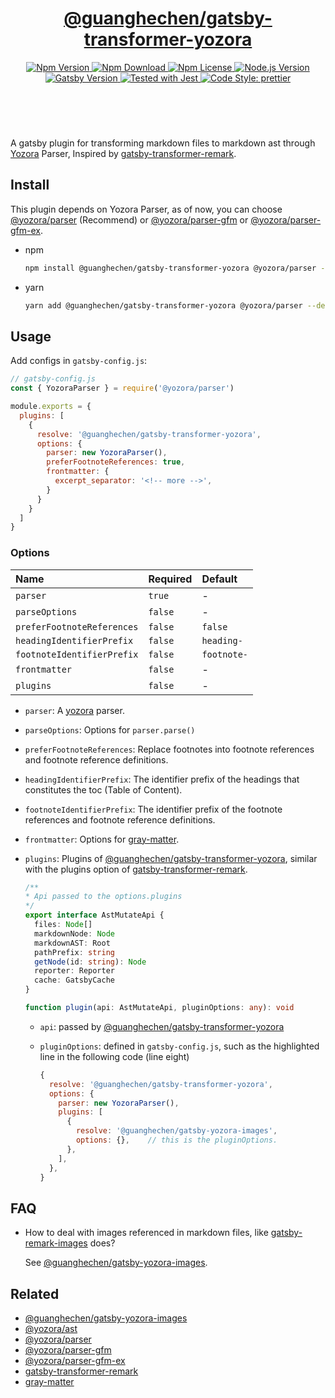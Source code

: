 <header>
  <h1 align="center">
    <a href="https://github.com/guanghechen/gatsby-scaffolds/tree/master/packages/gatsby-transformer-yozora#readme">@guanghechen/gatsby-transformer-yozora</a>
  </h1>
  <div align="center">
    <a href="https://www.npmjs.com/package/@guanghechen/gatsby-transformer-yozora">
      <img
        alt="Npm Version"
        src="https://img.shields.io/npm/v/@guanghechen/gatsby-transformer-yozora.svg"
      />
    </a>
    <a href="https://www.npmjs.com/package/@guanghechen/gatsby-transformer-yozora">
      <img
        alt="Npm Download"
        src="https://img.shields.io/npm/dm/@guanghechen/gatsby-transformer-yozora.svg"
      />
    </a>
    <a href="https://www.npmjs.com/package/@guanghechen/gatsby-transformer-yozora">
      <img
        alt="Npm License"
        src="https://img.shields.io/npm/l/@guanghechen/gatsby-transformer-yozora.svg"
      />
    </a>
    <a href="https://github.com/nodejs/node">
      <img
        alt="Node.js Version"
        src="https://img.shields.io/node/v/@guanghechen/gatsby-transformer-yozora"
      />
    </a>
    <a href="https://github.com/gatsbyjs/gatsby">
      <img
        alt="Gatsby Version"
        src="https://img.shields.io/npm/dependency-version/@guanghechen/rollup-config/peer/gatsby"
      />
    </a>
    <a href="https://github.com/facebook/jest">
      <img
        alt="Tested with Jest"
        src="https://img.shields.io/badge/tested_with-jest-9c465e.svg"
      />
    </a>
    <a href="https://github.com/prettier/prettier">
      <img
        alt="Code Style: prettier"
        src="https://img.shields.io/badge/code_style-prettier-ff69b4.svg?style=flat-square"
      />
    </a>
  </div>
</header>
<br/>

A gatsby plugin for transforming markdown files to markdown ast through 
[Yozora][yozora-repo] Parser, Inspired by [gatsby-transformer-remark][].

## Install

This plugin depends on Yozora Parser, as of now, you can choose 
[@yozora/parser][] (Recommend) or [@yozora/parser-gfm][] or [@yozora/parser-gfm-ex].

* npm

  ```bash
  npm install @guanghechen/gatsby-transformer-yozora @yozora/parser --save-dev
  ```

* yarn

  ```bash
  yarn add @guanghechen/gatsby-transformer-yozora @yozora/parser --dev
  ```

## Usage

Add configs in `gatsby-config.js`:

```javascript
// gatsby-config.js
const { YozoraParser } = require('@yozora/parser')

module.exports = {
  plugins: [
    {
      resolve: '@guanghechen/gatsby-transformer-yozora',
      options: {
        parser: new YozoraParser(),
        preferFootnoteReferences: true,
        frontmatter: {
          excerpt_separator: '<!-- more -->',
        }
      }
    }
  ]
}
```

### Options

Name                        | Required  | Default
:---------------------------|:----------|:-----------
`parser`                    | `true`    | -
`parseOptions`              | `false`   | -
`preferFootnoteReferences`  | `false`   | `false`
`headingIdentifierPrefix`   | `false`   | `heading-`
`footnoteIdentifierPrefix`  | `false`   | `footnote-`
`frontmatter`               | `false`   | -
`plugins`                   | `false`   | -


* `parser`: A [yozora][yozora-repo] parser.

* `parseOptions`: Options for `parser.parse()`

* `preferFootnoteReferences`: Replace footnotes into footnote references and 
  footnote reference definitions.

* `headingIdentifierPrefix`: The identifier prefix of the headings that 
  constitutes the toc (Table of Content).

* `footnoteIdentifierPrefix`: The identifier prefix of the footnote references
  and footnote reference definitions.

* `frontmatter`: Options for [gray-matter][].

* `plugins`: Plugins of [@guanghechen/gatsby-transformer-yozora][], similar with the
  plugins option of [gatsby-transformer-remark][].

  ```typescript
  /**
  * Api passed to the options.plugins
  */
  export interface AstMutateApi {
    files: Node[]
    markdownNode: Node
    markdownAST: Root
    pathPrefix: string
    getNode(id: string): Node
    reporter: Reporter
    cache: GatsbyCache
  }

  function plugin(api: AstMutateApi, pluginOptions: any): void
  ```

  - `api`: passed by [@guanghechen/gatsby-transformer-yozora][]
  - `pluginOptions`: defined in `gatsby-config.js`, such as the highlighted 
    line in the following code (line eight)

    ```javascript {8}
    {
      resolve: '@guanghechen/gatsby-transformer-yozora',
      options: {
        parser: new YozoraParser(),
        plugins: [
          {
            resolve: '@guanghechen/gatsby-yozora-images',
            options: {},    // this is the pluginOptions.
          },
        ],
      },
    }
    ```


## FAQ

* How to deal with images referenced in markdown files, like [gatsby-remark-images][] does?

  See [@guanghechen/gatsby-yozora-images][].


## Related

* [@guanghechen/gatsby-yozora-images][]
* [@yozora/ast][]
* [@yozora/parser][]
* [@yozora/parser-gfm][]
* [@yozora/parser-gfm-ex][]
* [gatsby-transformer-remark][]
* [gray-matter][]


[homepage]: https://github.com/guanghechen/gatsby-scaffolds/tree/master/packages/gatsby-transformer-yozora#readme
[yozora-repo]: https://github.com/guanghechen/yozora
[@guanghechen/gatsby-transformer-yozora]: https://github.com/guanghechen/gatsby-scaffolds/tree/master/packages/gatsby-transformer-yozora#readme
[@guanghechen/gatsby-yozora-images]: https://github.com/guanghechen/gatsby-scaffolds/tree/master/packages/gatsby-yozora-images#readme
[@yozora/ast]: https://github.com/guanghechen/yozora/tree/master/packages/ast
[@yozora/parser]: https://github.com/guanghechen/yozora/tree/master/packages/parser
[@yozora/parser-gfm]: https://github.com/guanghechen/yozora/tree/master/packages/parser-gfm
[@yozora/parser-gfm-ex]: https://github.com/guanghechen/yozora/tree/master/packages/parser-gfm-ex
[gatsby-transformer-remark]: https://github.com/gatsbyjs/gatsby/tree/master/packages/gatsby-transformer-remark
[gatsby-remark-images]: https://github.com/gatsbyjs/gatsby/tree/master/packages/gatsby-remark-images
[gray-matter]: https://github.com/jonschlinkert/gray-matter
